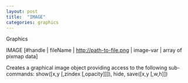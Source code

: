 ```yaml
---
layout: post
title:  "IMAGE"
categories: graphics
---
```

Graphics

IMAGE [#handle | fileName | http://path-to-file.png | image-var | array of pixmap data]

Creates a graphical image object providing access to the following sub-commands: show([x,y [,zindex [,opacity]]]), hide, save([x,y [,w,h]])

